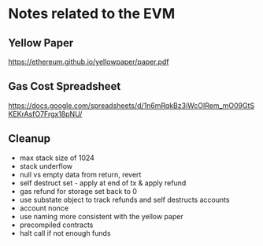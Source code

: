 # Notes related to the EVM

## Yellow Paper
https://ethereum.github.io/yellowpaper/paper.pdf

## Gas Cost Spreadsheet
https://docs.google.com/spreadsheets/d/1n6mRqkBz3iWcOlRem_mO09GtSKEKrAsfO7Frgx18pNU/

## Cleanup

* max stack size of 1024
* stack underflow
* null vs empty data from return, revert
* self destruct set - apply at end of tx & apply refund
* gas refund for storage set back to 0 
* use substate object to track refunds and self destructs accounts
* account nonce
* use naming more consistent with the yellow paper
* precompiled contracts
* halt call if not enough funds
